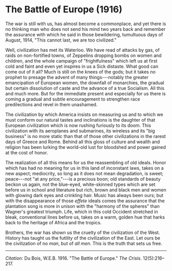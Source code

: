 <!--
title:   The Battle of Europe
author:  Du Bois, W.E.B.
journal: The Crisis
year:    1916
volume:  12
issue:   5
pages:   216-217
-->
# The Battle of Europe (1916)

The war is still with us, has almost become a commonplace, and yet there is no thinking man who does not send his mind two years back and remember the assurance with which he said in those bewildering, tumultuous days of August, 1914, "This cannot last, we are too civilized." 

Well, civilization has met its Waterloo. We have read of attacks by gas, of raids on non-fortified towns, of Zeppelins dropping bombs on women and children, and the whole campaign of "frightfulness" which left us at first cold and faint and even yet inspires in us a Sick distaste. What good can come out of it all? Much is still on the knees of the gods; but it takes no prophet to presage the advent of many things---notably the greater emancipation of European women, the downfall of monarchies, the gradual but certain dissolution of caste and the advance of a true Socialism. All this and much more. But for the immediate present and especially for us there is coming a gradual and subtle encouragement to strengthen race predilections and revel in them unashamed. 

The civilization by which America insists on measuring us and to which we must conform our natural tastes and inclinations is the daughter of that European civilization which is now rushing furiously to its doom. This civilization with its aeroplanes and submarines, its wireless and its "big business" is no more static than that of those other civilizations in the rarest days of Greece and Rome. Behind all this gloss of culture and wealth and religion has been lurking the world-old lust for bloodshed and power gained at the cost of honor. 

The realization of all this means for us the reassembling of old ideals. Honor which has had no meaning for us in this land of inconstant laws, takes on a new aspect; mediocrity, so long as it does not mean degradation, is sweet; peace---not "at any price,"---is a precious boon; old standards of beauty beckon us again, not the blue-eyed, white-skinned types which are set before us in school and literature but rich, brown and black men and women with glowing dark eyes and crinkling hair. Music has always been ours; but with the disappearance of those *effete* ideals comes the assurance that the plantation song is more in unison with the "harmony of the spheres" than Wagner's greatest triumph. Life, which in this cold Occident stretched in bleak, conventional lines before us, takes on a warm, golden hue that harks back to the heritage of Africa and the tropics. 

Brothers, the war has shown us the cruelty of the civilization of the West. History has taught us the futility of the civilization of the East. Let ours be the civilization of no *man*, but of *all men*. This is the truth that sets us free. 

______________
*Citation:* Du Bois, W.E.B. 1916. "The Battle of Europe." *The Crisis*. 12(5):216&ndash;217.